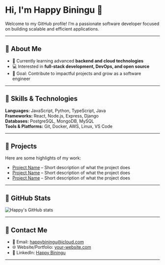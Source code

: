 # Hi, I'm Happy Biningu 👋

Welcome to my GitHub profile! I’m a passionate software developer focused on building scalable and efficient applications.

---

## 🔹 About Me
- 🌱 Currently learning advanced **backend and cloud technologies**
- 💻 Interested in **full-stack development, DevOps, and open source**
- 🎯 Goal: Contribute to impactful projects and grow as a software engineer

---

## 🔹 Skills & Technologies
**Languages:** JavaScript, Python, TypeScript, Java  
**Frameworks:** React, Node.js, Express, Django  
**Databases:** PostgreSQL, MongoDB, MySQL  
**Tools & Platforms:** Git, Docker, AWS, Linux, VS Code  

---

## 🔹 Projects
Here are some highlights of my work:  
- [Project Name](link) – Short description of what the project does  
- [Project Name](link) – Short description of what the project does  
- [Project Name](link) – Short description of what the project does  

---

## 🔹 GitHub Stats
![Happy's GitHub stats](https://github-readme-stats.vercel.app/api?username=HappyBiningu&show_icons=true&theme=radical)

---

## 🔹 Contact Me
- 📧 Email: happybiningu@icloud.com  
- 🌐 Website/Portfolio: [your-website.com](https://your-website.com)  
- 💼 LinkedIn: [Happy Biningu](https://www.linkedin.com/in/happybiningu)

---

